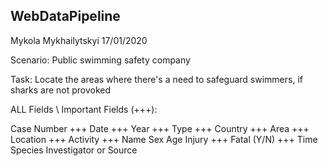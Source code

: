 ## WebDataPipeline

Mykola Mykhailytskyi
17/01/2020

Scenario:
Public swimming safety company

Task:
Locate the areas where there's a need to safeguard swimmers, if sharks are not provoked

ALL Fields \ Important Fields (+++):

Case Number +++
Date +++
Year +++
Type +++
Country +++
Area +++
Location +++
Activity +++
Name
Sex
Age
Injury +++
Fatal (Y/N) +++
Time
Species
Investigator or Source


